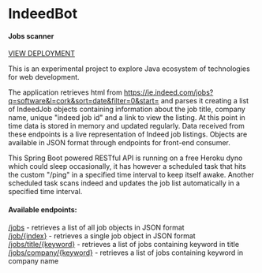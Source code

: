 # IndeedBot
#### Jobs scanner

[VIEW DEPLOYMENT](https://indeed-bot.herokuapp.com)

This is an experimental project to explore Java ecosystem of technologies for web development.

The application retrieves html from https://ie.indeed.com/jobs?q=software&l=cork&sort=date&filter=0&start=
and parses it creating a list of IndeedJob objects containing information about the job title, 
company name, unique "indeed job id" and a link to view the listing. At this point in time data is stored in memory and updated regularly. Data received from these endpoints is a live representation of Indeed job listings.
Objects are available in JSON format through endpoints for front-end consumer.

This Spring Boot powered RESTful API is running on a free Heroku dyno which could sleep occasionally, it has however a scheduled task that hits the custom "/ping" in a specified time interval to keep itself awake. Another scheduled task scans indeed and updates the job list automatically in a specified time interval.
#### Available endpoints:
[/jobs](http://indeed-bot.herokuapp.com/jobs) - retrieves a list of all job objects in JSON format <br>
[/job/{index}](http://indeed-bot.herokuapp.com/job/0) - retrieves a single job object in JSON format
[/jobs/title/{keyword}](http://indeed-bot.herokuapp.com/jobs/title/Java) - retrieves a list of jobs containing keyword in title
[/jobs/company/{keyword}](http://indeed-bot.herokuapp.com/jobs/company/Company) - retrieves a list of jobs containing keyword in company name
